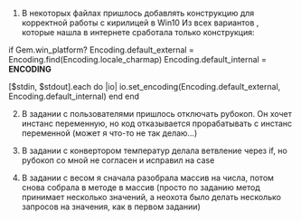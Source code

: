 1. В некоторых файлах пришлось добавлять конструкцию для корректной работы с кирилицей в Win10
Из всех вариантов , которые нашла в интернете сработала только конструкция:

 if Gem.win_platform?
   Encoding.default_external = Encoding.find(Encoding.locale_charmap)
   Encoding.default_internal = __ENCODING__

  [$stdin, $stdout].each do |io|
     io.set_encoding(Encoding.default_external, Encoding.default_internal)
  end
 end

2. В задании с пользователями пришлось отключать рубокоп. Он хочет инстанс переменную, но код отказывается прорабатывать с инстанс переменной (может я что-то не так делаю...)

3. В задании с конвертором температур делала ветвление через if, но рубокоп со мной не согласен и исправил на case

4. В задании с весом я сначала разобрала массив на числа, потом снова собрала в методе в массив (просто по заданию метод принимает несколько значений, а неохота было делать несколько запросов на значения, как в первом задании)

